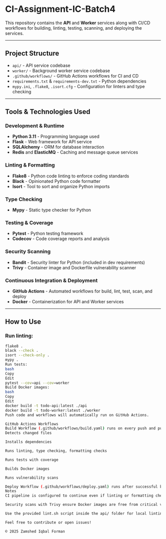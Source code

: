 # CI-Assignment-IC-Batch4

This repository contains the **API** and **Worker** services along with CI/CD workflows for building, linting, testing, scanning, and deploying the services.

---

## Project Structure

- `api/` - API service codebase  
- `worker/` - Background worker service codebase  
- `.github/workflows/` - GitHub Actions workflows for CI and CD  
- `requirements.txt` & `requirements-dev.txt` - Python dependencies  
- `mypy.ini`, `.flake8`, `.isort.cfg` - Configuration for linters and type checking  

---

## Tools & Technologies Used

### Development & Runtime
- **Python 3.11** - Programming language used  
- **Flask** - Web framework for API service  
- **SQLAlchemy** - ORM for database interaction  
- **Redis** and **ElasticMQ** - Caching and message queue services  

### Linting & Formatting
- **Flake8** - Python code linting to enforce coding standards  
- **Black** - Opinionated Python code formatter  
- **Isort** - Tool to sort and organize Python imports  

### Type Checking
- **Mypy** - Static type checker for Python  

### Testing & Coverage
- **Pytest** - Python testing framework  
- **Codecov** - Code coverage reports and analysis  

### Security Scanning
- **Bandit** - Security linter for Python (included in dev requirements)  
- **Trivy** - Container image and Dockerfile vulnerability scanner  

### Continuous Integration & Deployment
- **GitHub Actions** - Automated workflows for build, lint, test, scan, and deploy  
- **Docker** - Containerization for API and Worker services  

---

## How to Use

### Run linting:

```bash
flake8 .
black --check .
isort --check-only .
mypy .
Run tests:
bash
Copy
Edit
pytest --cov=api --cov=worker
Build Docker images:
bash
Copy
Edit
docker build -t todo-api:latest ./api
docker build -t todo-worker:latest ./worker
Push code and workflows will automatically run on GitHub Actions.

GitHub Actions Workflows
Build Workflow (.github/workflows/build.yaml) runs on every push and pull request:
Detects changed files

Installs dependencies

Runs linting, type checking, formatting checks

Runs tests with coverage

Builds Docker images

Runs vulnerability scans

Deploy Workflow (.github/workflows/deploy.yaml) runs after successful build workflow to deploy services.
Notes
CI pipeline is configured to continue even if linting or formatting checks fail, allowing builds to proceed while still reporting issues.

Security scans with Trivy ensure Docker images are free from critical vulnerabilities.

Use the provided lint.sh script inside the api/ folder for local linting convenience.

Feel free to contribute or open issues!

© 2025 Zamshed Iqbal Forman
